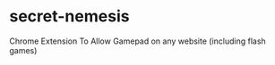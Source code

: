 secret-nemesis
==============

Chrome Extension To Allow Gamepad on any website (including flash games)